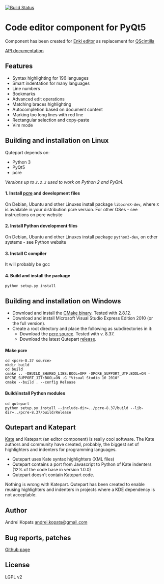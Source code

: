 [![Build Status](https://travis-ci.org/andreikop/qutepart.svg?branch=master)](https://travis-ci.org/andreikop/qutepart)

# Code editor component for PyQt5

Component has been created for [Enki editor](http://enki-editor.org) as replacement for [QScintilla](http://www.riverbankcomputing.com/software/qscintilla/intro)

[API documentation](https://qutepart.readthedocs.org/en/latest/)

## Features
* Syntax highlighting for 196 languages
* Smart indentation for many languages
* Line numbers
* Bookmarks
* Advanced edit operations
* Matching braces highlighting
* Autocompletion based on document content
* Marking too long lines with red line
* Rectangular selection and copy-paste
* Vim mode

## Building and installation on Linux

Qutepart depends on:

* Python 3
* PyQt5
* pcre

_Versions up to `2.2.3` used to work on Python 2 and PyQt4._

#### 1. Install [pcre](http://www.pcre.org/) and development files
On Debian, Ubuntu and other Linuxes install package `libpcreX-dev`, where `X` is available in your distribution pcre version.
For other OSes - see instructions on pcre website

#### 2. Install Python development files
On Debian, Ubuntu and other Linuxes install package `python3-dev`, on other systems - see Python website

#### 3. Install C compiler
It will probably be gcc

#### 4. Build and install the package
`python setup.py install`

## Building and installation on Windows

* Download and install the [CMake binary](http://www.cmake.org/). Tested with 2.8.12.
* Download and install Microsoft Visual Studio Express Edition 2010 (or the full version).
* Create a root directory and place the following as subdirectories in it:
    - Download the [pcre source](http://www.pcre.org/). Tested with v. 8.37.
    - Download the latest Qutepart [release](https://github.com/andreikop/qutepart/releases).

#### Make pcre
    cd <pcre-8.37 source>
    mkdir build
    cd build
    cmake .. -DBUILD_SHARED_LIBS:BOOL=OFF -DPCRE_SUPPORT_UTF:BOOL=ON -DPCRE_SUPPORT_JIT:BOOL=ON -G "Visual Studio 10 2010"
    cmake --build . --config Release

#### Build/install Python modules
    cd qutepart
    python setup.py install --include-dir=../pcre-8.37/build --lib-dir=../pcre-8.37/build/Release

## Qutepart and Katepart
[Kate](http://kate-editor.org/) and Katepart (an editor component) is really cool software. The Kate authors and community have created, probably, the biggest set of highlighters and indenters for programming languages.

* Qutepart uses Kate syntax highlighters (XML files)
* Qutepart contains a port from Javascript to Python of Kate indenters (12% of the code base in version 1.0.0)
* Qutepart doesn't contain Katepart code.

Nothing is wrong with Katepart. Qutepart has been created to enable reusing highlighters and indenters in projects where a KDE dependency is not acceptable.


## Author
Andrei Kopats
[andrei.kopats@gmail.com](mailto:andrei.kopats@gmail.com)


## Bug reports, patches
[Github page](https://github.com/andreikop/qutepart)

## License
LGPL v2
